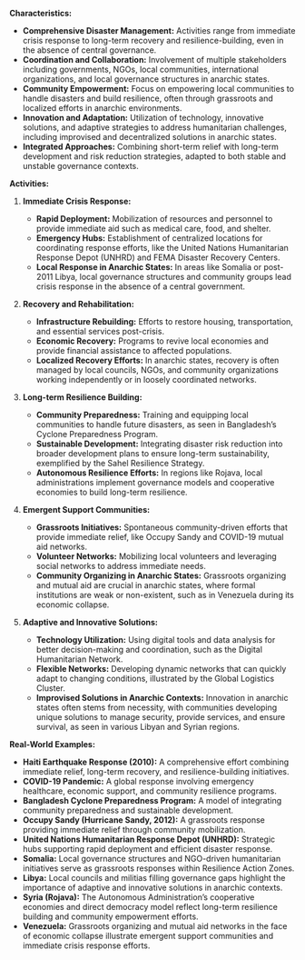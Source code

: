 **Characteristics:**
- **Comprehensive Disaster Management:** Activities range from immediate crisis response to long-term recovery and resilience-building, even in the absence of central governance.
- **Coordination and Collaboration:** Involvement of multiple stakeholders including governments, NGOs, local communities, international organizations, and local governance structures in anarchic states.
- **Community Empowerment:** Focus on empowering local communities to handle disasters and build resilience, often through grassroots and localized efforts in anarchic environments.
- **Innovation and Adaptation:** Utilization of technology, innovative solutions, and adaptive strategies to address humanitarian challenges, including improvised and decentralized solutions in anarchic states.
- **Integrated Approaches:** Combining short-term relief with long-term development and risk reduction strategies, adapted to both stable and unstable governance contexts.

**Activities:**

1. **Immediate Crisis Response:**
   - **Rapid Deployment:** Mobilization of resources and personnel to provide immediate aid such as medical care, food, and shelter.
   - **Emergency Hubs:** Establishment of centralized locations for coordinating response efforts, like the United Nations Humanitarian Response Depot (UNHRD) and FEMA Disaster Recovery Centers.
   - **Local Response in Anarchic States:** In areas like Somalia or post-2011 Libya, local governance structures and community groups lead crisis response in the absence of a central government.

2. **Recovery and Rehabilitation:**
   - **Infrastructure Rebuilding:** Efforts to restore housing, transportation, and essential services post-crisis.
   - **Economic Recovery:** Programs to revive local economies and provide financial assistance to affected populations.
   - **Localized Recovery Efforts:** In anarchic states, recovery is often managed by local councils, NGOs, and community organizations working independently or in loosely coordinated networks.

3. **Long-term Resilience Building:**
   - **Community Preparedness:** Training and equipping local communities to handle future disasters, as seen in Bangladesh’s Cyclone Preparedness Program.
   - **Sustainable Development:** Integrating disaster risk reduction into broader development plans to ensure long-term sustainability, exemplified by the Sahel Resilience Strategy.
   - **Autonomous Resilience Efforts:** In regions like Rojava, local administrations implement governance models and cooperative economies to build long-term resilience.

4. **Emergent Support Communities:**
   - **Grassroots Initiatives:** Spontaneous community-driven efforts that provide immediate relief, like Occupy Sandy and COVID-19 mutual aid networks.
   - **Volunteer Networks:** Mobilizing local volunteers and leveraging social networks to address immediate needs.
   - **Community Organizing in Anarchic States:** Grassroots organizing and mutual aid are crucial in anarchic states, where formal institutions are weak or non-existent, such as in Venezuela during its economic collapse.

5. **Adaptive and Innovative Solutions:**
   - **Technology Utilization:** Using digital tools and data analysis for better decision-making and coordination, such as the Digital Humanitarian Network.
   - **Flexible Networks:** Developing dynamic networks that can quickly adapt to changing conditions, illustrated by the Global Logistics Cluster.
   - **Improvised Solutions in Anarchic Contexts:** Innovation in anarchic states often stems from necessity, with communities developing unique solutions to manage security, provide services, and ensure survival, as seen in various Libyan and Syrian regions.

**Real-World Examples:**
- **Haiti Earthquake Response (2010):** A comprehensive effort combining immediate relief, long-term recovery, and resilience-building initiatives.
- **COVID-19 Pandemic:** A global response involving emergency healthcare, economic support, and community resilience programs.
- **Bangladesh Cyclone Preparedness Program:** A model of integrating community preparedness and sustainable development.
- **Occupy Sandy (Hurricane Sandy, 2012):** A grassroots response providing immediate relief through community mobilization.
- **United Nations Humanitarian Response Depot (UNHRD):** Strategic hubs supporting rapid deployment and efficient disaster response.
- **Somalia:** Local governance structures and NGO-driven humanitarian initiatives serve as grassroots responses within Resilience Action Zones.
- **Libya:** Local councils and militias filling governance gaps highlight the importance of adaptive and innovative solutions in anarchic contexts.
- **Syria (Rojava):** The Autonomous Administration’s cooperative economies and direct democracy model reflect long-term resilience building and community empowerment efforts.
- **Venezuela:** Grassroots organizing and mutual aid networks in the face of economic collapse illustrate emergent support communities and immediate crisis response efforts.